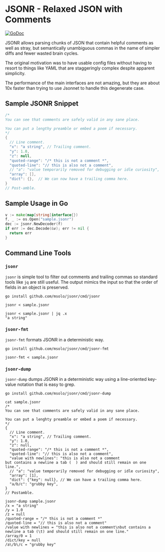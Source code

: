# JSONR - Relaxed JSON with Comments
[![GoDoc](https://godoc.org/github.com/msolo/jsonr?status.svg)](https://godoc.org/github.com/msolo/jsonr)

JSONR allows parsing chunks of JSON that contain helpful comments as well as stray, but semantically unambiguous commas in the name of simpler diffs and fewer wasted brain cycles.

The original motivation was to have usable config files without having to resort to things like YAML that are staggeringly complex despite apparent simplicity.

The performance of the main interfaces are not amazing, but they are about 10x faster than trying to use Jsonnet to handle this degenerate case.


## Sample JSONR Snippet
```java
/*
You can see that comments are safely valid in any sane place.

You can put a lengthy preamble or embed a poem if necessary.
*/
{
  // Line comment.
  "x": "a string", // Trailing comment.
  "y": 1.0,
  "z": null,
  "quoted-range": "/* this is not a comment *",
  "quoted-line": "// this is also not a comment",
  // "a": "value temporarily removed for debugging or idle curiosity",
  "array": [],
  "dict": {},  // We can now have a trailing comma here.
}
// Post-amble.
```

## Sample Usage in Go
```go
v := make(map[string]interface{})
f, _ := os.Open("sample.jsonr")
dec := jsonr.NewDecoder(f)
if err := dec.Decode(&v); err != nil {
  return err
}
```

## Command Line Tools

### `jsonr`

`jsonr` is simple tool to filter out comments and trailing commas so standard tools like `jq` are still useful. The output mimics the input so that the order of fields in an object is preserved.

```
go install github.com/msolo/jsonr/cmd/jsonr

jsonr < sample.jsonr

jsonr < sample.jsonr | jq .x
"a string"
```

### `jsonr-fmt`

`jsonr-fmt` formats JSONR in a deterministic way.

```
go install github.com/msolo/jsonr/cmd/jsonr-fmt

jsonr-fmt < sample.jsonr
```

### `jsonr-dump`

`jsonr-dump` dumps JSONR in a deterministic way using a line-oriented key-value notation that is easy to grep.

```
go install github.com/msolo/jsonr/cmd/jsonr-dump
```

```
cat sample.jsonr
/*
You can see that comments are safely valid in any sane place.

You can put a lenghty preamble or embed a poem if necessary.
*/
{
  // Line comment.
  "x": "a string", // Trailing comment.
  "y": 1.0,
  "z": null,
  "quoted-range": "/* this is not a comment *",
  "quoted-line": "// this is also not a comment",
  "value with newlines": "this is also not a comment
but contains a newline a tab (	) and should still remain on one line.",
  // "a": "value temporarily removed for debugging or idle curiosity",
  "array": [1],
  "dict": {"key": null}, // We can have a trailing comma here.
  "a/b/c": "grubby key",
}
// Postamble.
```

```
jsonr-dump sample.jsonr
/x = "a string"
/y = 1.0
/z = null
/quoted-range = "/* this is not a comment *"
/quoted-line = "// this is also not a comment"
/value with newlines = "this is also not a comment\nbut contains a newline a tab (\t) and should still remain on one line."
/array/0 = 1
/dict/key = null
/a\/b\/c = "grubby key"
```
